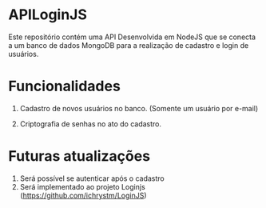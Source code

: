 # APILoginJS
Este repositório contém uma API Desenvolvida em NodeJS que se conecta a um banco de dados MongoDB para a realização de cadastro e login de usuários.


# Funcionalidades
1. Cadastro de novos usuários no banco.
(Somente um usuário por e-mail)

2. Criptografia de senhas no ato do cadastro.

# Futuras atualizações
1. Será possível se autenticar após o cadastro
2. Será implementado ao projeto Loginjs (https://github.com/ichrystm/LoginJS)
